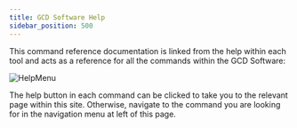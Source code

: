```yaml
---
title: GCD Software Help
sidebar_position: 500
---
```


This command reference documentation is linked from the help within each tool and acts as a reference for all the commands within the GCD Software:

![HelpMenu](/img/CommandRefs/04_Help/addin-help-menu.png)

The help button in each command can be clicked to take you to the relevant page within this site. Otherwise, navigate to the command you are looking for in the navigation menu at left of this page.
